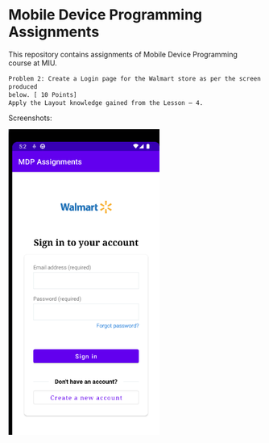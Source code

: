 # Mobile Device Programming Assignments
This repository contains assignments of Mobile Device Programming course at MIU.


```
Problem 2: Create a Login page for the Walmart store as per the screen produced
below. [ 10 Points]
Apply the Layout knowledge gained from the Lesson – 4.
```


Screenshots:

<p float="left">
  <img src="/ss1.png" width="300"/>
</p>
